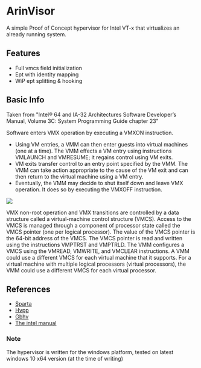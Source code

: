 # ArinVisor
A simple Proof of Concept hypervisor for Intel VT-x that virtualizes an already running system.

## Features
- Full vmcs field initialization
- Ept with identity mapping
- WiP ept splitting & hooking

## Basic Info 
Taken from "Intel® 64 and IA-32 Architectures Software Developer’s Manual, Volume 3C: System Programming Guide chapter 23"

Software enters VMX operation by executing a VMXON instruction.
- Using VM entries, a VMM can then enter guests into virtual machines (one at a time). The VMM effects a
VM entry using instructions VMLAUNCH and VMRESUME; it regains control using VM exits.
- VM exits transfer control to an entry point specified by the VMM. The VMM can take action appropriate to the
cause of the VM exit and can then return to the virtual machine using a VM entry.
- Eventually, the VMM may decide to shut itself down and leave VMX operation. It does so by executing the
VMXOFF instruction.

![](https://nixhacker.com/content/images/2019/08/DeepinScreenshot_select-area_20190808194921-1.png)

VMX non-root operation and VMX transitions are controlled by a data structure called a virtual-machine control
structure (VMCS).
Access to the VMCS is managed through a component of processor state called the VMCS pointer (one per logical
processor). The value of the VMCS pointer is the 64-bit address of the VMCS. The VMCS pointer is read and written
using the instructions VMPTRST and VMPTRLD. The VMM configures a VMCS using the VMREAD, VMWRITE, and
VMCLEAR instructions.
A VMM could use a different VMCS for each virtual machine that it supports. For a virtual machine with multiple
logical processors (virtual processors), the VMM could use a different VMCS for each virtual processor.

## References
- [Sparta](https://github.com/omerk2511/Sparta)
- [Hvpp](https://github.com/wbenny/hvpp)
- [Gbhv](https://github.com/Gbps/gbhv)
- [The intel manual](https://www.intel.com/content/www/us/en/developer/articles/technical/intel-sdm.html)

### Note
The hypervisor is written for the windows platform, tested on latest windows 10 x64 version (at the time of writing)
